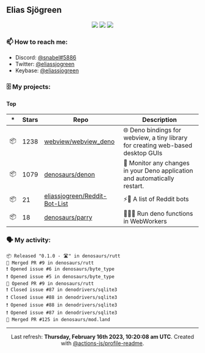 ## Elias Sjögreen

<p align="center">
  <img src="https://img.shields.io/badge/🎂-dec. 2003-success" />
  <img src="https://img.shields.io/badge/🌎-Stockholm-informational" />
  <img src="https://img.shields.io/badge/👦-He/Him-informational" />
</p>

### 📫 How to reach me:

- Discord: [@snabel#5886](https://discord.com/users/267978757799673866)
- Twitter: [@eliassjogreen](https://twitter.com/eliassjogreen)
- Keybase: [@eliassjogreen](https://keybase.io/eliassjogreen)

### 🗄 My projects:

#### Top
|*|Stars|Repo|Description|
|---|---|---|---|
| 📦 | 1238 | [webview/webview_deno](https://github.com/webview/webview_deno) | 🌐 Deno bindings for webview, a tiny library for creating web-based desktop GUIs |
| 📦 | 1079 | [denosaurs/denon](https://github.com/denosaurs/denon) | 👀 Monitor any changes in your Deno application and automatically restart. |
| 📦 | 21 | [eliassjogreen/Reddit-Bot-List](https://github.com/eliassjogreen/Reddit-Bot-List) | ⚡️🤖 A list of Reddit bots |
| 📦 | 18 | [denosaurs/parry](https://github.com/denosaurs/parry) | 👷🏽‍♂️ Run deno functions in WebWorkers |

### 🗣 My activity:

```
📦 Released "0.1.0 - 🛣️" in denosaurs/rutt
🎉 Merged PR #9 in denosaurs/rutt
❗️ Opened issue #6 in denosaurs/byte_type
❗️ Opened issue #5 in denosaurs/byte_type
💪 Opened PR #9 in denosaurs/rutt
❗️ Closed issue #87 in denodrivers/sqlite3
❗️ Closed issue #88 in denodrivers/sqlite3
❗️ Opened issue #88 in denodrivers/sqlite3
❗️ Opened issue #87 in denodrivers/sqlite3
🎉 Merged PR #125 in denosaurs/mod.land
```

------------
<p align="center">Last refresh: <b>Thursday, February 16th 2023, 10:20:08 am UTC</b>. Created with <a href=https://github.com/marketplace/actions/profile-readme>@actions-js/profile-readme</a>.</p>
